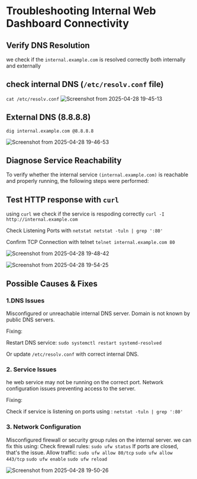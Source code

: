# Troubleshooting Internal Web Dashboard Connectivity

## Verify DNS Resolution
we check if the `internal.example.com` is resolved correctly both internally and externally

## check internal DNS (`/etc/resolv.conf` file)
`cat /etc/resolv.conf`
![Screenshot from 2025-04-28 19-45-13](https://github.com/user-attachments/assets/2971c1b9-e6d5-4b35-be2e-ed17ea9f6209)



## External DNS (8.8.8.8)

`dig internal.example.com @8.8.8.8`

![Screenshot from 2025-04-28 19-46-53](https://github.com/user-attachments/assets/44cf3f1f-3753-40b3-be1f-bfe4c33414d5)


## Diagnose Service Reachability
To verify whether the internal service `(internal.example.com)` is reachable and properly running, the following steps were performed:

## Test HTTP response with `curl`
using `curl` we check if the service is respoding correctly `curl -I http://internal.example.com`

Check Listening Ports with `netstat netstat -tuln | grep ':80'`

Confirm TCP Connection with telnet `telnet internal.example.com 80`

![Screenshot from 2025-04-28 19-48-42](https://github.com/user-attachments/assets/4dd7ed21-3152-4eb8-869c-590e8116cf0f)


![Screenshot from 2025-04-28 19-54-25](https://github.com/user-attachments/assets/c7d64dcf-be67-4e21-a43c-49b1e9754fe4)


## Possible Causes & Fixes

### 1.DNS Issues

Misconfigured or unreachable internal DNS server. Domain is not known by public DNS servers.

Fixing:

Restart DNS service: `sudo systemctl restart systemd-resolved`

Or update `/etc/resolv.conf` with correct internal DNS.

### 2. Service Issues
he web service may not be running on the correct port. Network configuration issues preventing access to the server.

Fixing:

Check if service is listening on ports using : `netstat -tuln | grep ':80'`

### 3. Network Configuration
Misconfigured firewall or security group rules on the internal server.
we can fix this using:
Check firewall rules: `sudo ufw status`
If ports are closed, that's the issue. Allow traffic: 
`sudo ufw allow 80/tcp` 
`sudo ufw allow 443/tcp`
`sudo ufw enable`
`sudo ufw reload`

![Screenshot from 2025-04-28 19-50-26](https://github.com/user-attachments/assets/304c163b-12ef-4014-a14b-3f9728ca4776)
